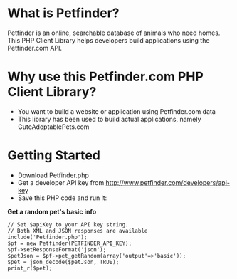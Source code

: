 What is Petfinder?
==================
Petfinder is an online, searchable database of animals who need homes. This PHP Client Library helps developers build applications using the Petfinder.com API.


Why use this Petfinder.com PHP Client Library?
==============================================
* You want to build a website or application using Petfinder.com data
* This library has been used to build actual applications, namely CuteAdoptablePets.com


Getting Started
===============

* Download Petfinder.php
* Get a developer API key from http://www.petfinder.com/developers/api-key
* Save this PHP code and run it:

__Get a random pet's basic info__

	// Set $apiKey to your API key string.
	// Both XML and JSON responses are available
	include('Petfinder.php');
	$pf = new Petfinder(PETFINDER_API_KEY);
	$pf->setResponseFormat('json');
	$petJson = $pf->pet_getRandom(array('output'=>'basic'));
	$pet = json_decode($petJson, TRUE);
	print_r($pet);
